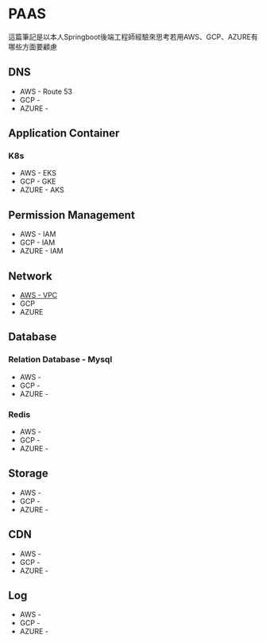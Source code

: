 # PAAS
這篇筆記是以本人Springboot後端工程師經驗來思考若用AWS、GCP、AZURE有哪些方面要顧慮

## DNS
* AWS - Route 53
* GCP - 
* AZURE - 
## Application Container
### K8s
* AWS - EKS
* GCP - GKE
* AZURE - AKS

## Permission Management
* AWS - IAM
* GCP - IAM
* AZURE - IAM

## Network
* [AWS - VPC](./aws/vpc.md)
* GCP
* AZURE

## Database
### Relation Database - Mysql
* AWS -
* GCP -
* AZURE -

### Redis
* AWS -
* GCP -
* AZURE -

## Storage
* AWS -
* GCP -
* AZURE -

## CDN
* AWS -
* GCP -
* AZURE -

## Log
* AWS -
* GCP -
* AZURE -